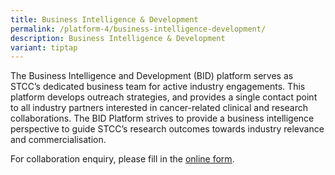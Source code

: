 ```yaml
---
title: Business Intelligence & Development
permalink: /platform-4/business-intelligence-development/
description: Business Intelligence & Development
variant: tiptap
---
```

<p>The Business Intelligence and Development (BID) platform serves as STCC’s dedicated business team for active industry engagements. This platform develops outreach strategies, and provides a single contact point to all industry partners interested in cancer-related clinical and research collaborations. The BID Platform strives to provide a business intelligence perspective to guide STCC’s research outcomes towards industry relevance and commercialisation.</p><p>For collaboration enquiry, please fill in the&nbsp;<a href="https://form.gov.sg/64af78bb7075fe00114ad913" rel="noopener noreferrer nofollow" target="”_blank”">online form</a>.</p>